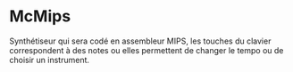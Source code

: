 # McMips

Synthétiseur qui sera codé en assembleur MIPS, les touches du clavier correspondent à des notes ou elles permettent de changer le tempo ou de choisir un instrument.
